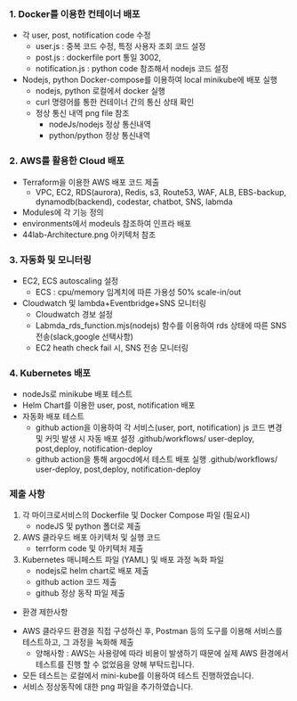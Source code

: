 ### 1. Docker를 이용한 컨테이너 배포
- 각 user, post, notification code 수정
  - user.js : 중복 코드 수정, 특정 사용자 조회 코드 설정
  - post.js : dockerfile port 통일 3002, 
  - notification.js : python code 참조해서 nodejs 코드 설정 
- Nodejs, python Docker-compose를 이용하여 local minikube에 배포 실행
   - nodejs, python 로컬에서 docker 실행 
   - curl 명령어를 통한 컨테이너 간의 통신 상태 확인
   - 정상 통신 내역 png file 참조
     - nodeJs/nodejs 정상 통신내역
     - python/python 정상 통신내역

### 2. AWS를 활용한 Cloud 배포
- Terraform을 이용한 AWS 배포 코드 제출
  - VPC, EC2, RDS(aurora), Redis, s3, Route53, WAF, ALB, EBS-backup, dynamodb(backend), codestar, chatbot, SNS, labmda
- Modules에 각 기능 정의 
- environments에서 modeuls 참조하여 인프라 배포
- 44lab-Architecture.png 아키텍처 참조

### 3. 자동화 및 모니터링
-  EC2, ECS autoscaling 설정
    - ECS : cpu/memory 임계치에 따른 가용성 50% scale-in/out
- Cloudwatch 및 lambda+Eventbridge+SNS 모니터링
    - Cloudwatch 경보 설정
    - Labmda_rds_function.mjs(nodejs) 함수를 이용하여 rds 상태에 따른 SNS 전송(slack,google 선택사항)
    - EC2 heath check fail 시, SNS 전송 모니터링

### 4. Kubernetes 배포
- nodeJs로 minikube 배포 테스트
- Helm Chart를 이용한 user, post, notification 배포
- 자동화 배포 테스트 
  - github action을 이용하여 각 서비스(user, port, notification) js 코드 변경 및 커밋 발생 시 자동 배포 설정
    .github/workflows/ user-deploy, post,deploy, notification-deploy
  - github action을 통해 argocd에서 테스트 배포 실행 
    .github/workflows/ user-deploy, post,deploy, notification-deploy

### 제출 사항
1. 각 마이크로서비스의 Dockerfile 및 Docker Compose 파일 (필요시)
   - nodeJS 및 python 폴더로 제출
2. AWS 클라우드 배포 아키텍처 및 실행 코드
   - terrform code 및 아키텍처 제출
3. Kubernetes 매니페스트 파일 (YAML) 및 배포 과정 녹화 파일
   - nodejs로 helm chart로 배포 제출
   - github action 코드 제출
   - github 정상 동작 파일 제출

* 환경 제한사항
- AWS 클라우드 환경을 직접 구성하신 후, Postman 등의 도구를 이용해 서비스를 테스트하고, 그 과정을 녹화해 제출 
   - 양해사항 : AWS는 사용량에 따라 비용이 발생하기 때문에 실제 AWS 환경에서 테스트를 진행 할 수 없었음을 양해 부탁드립니다.
- 모든 테스트는 로컬에서 mini-kube를 이용하여 테스트 진행하였습니다.
- 서비스 정상동작에 대한 png 파일을 추가하였습니다.
